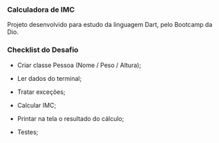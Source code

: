 ### Calculadora de IMC

Projeto desenvolvido para estudo da linguagem Dart, pelo Bootcamp da Dio.

### Checklist do Desafio

- Criar classe Pessoa (Nome / Peso / Altura)​;

- Ler dados do terminal​;

- Tratar exceções​;

- Calcular IMC;

- Printar na tela o resultado do cálculo​;

- Testes;
